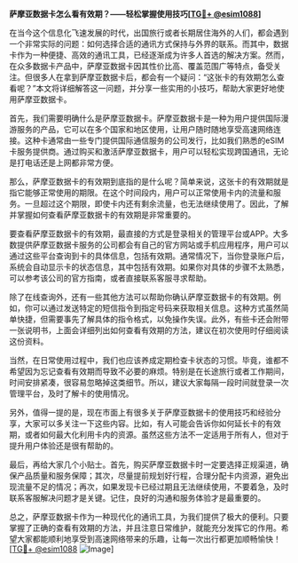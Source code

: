 **萨摩亚数据卡怎么看有效期？——轻松掌握使用技巧[[TG💪+ @esim1088](https://t.me/s/esim1088)]**

在当今这个信息化飞速发展的时代，出国旅行或者长期居住海外的人们，都会遇到一个非常实际的问题：如何选择合适的通讯方式保持与外界的联系。而其中，数据卡作为一种便捷、高效的通讯工具，已经逐渐成为许多人首选的解决方案。然而，在众多数据卡产品中，萨摩亚数据卡因其性价比高、覆盖范围广等特点，备受关注。但很多人在拿到萨摩亚数据卡后，都会有一个疑问：“这张卡的有效期怎么查看呢？”本文将详细解答这一问题，并分享一些实用的小技巧，帮助大家更好地使用萨摩亚数据卡。

首先，我们需要明确什么是萨摩亚数据卡。萨摩亚数据卡是一种为用户提供国际漫游服务的产品，它可以在多个国家和地区使用，让用户随时随地享受高速网络连接。这种卡通常由一些专门提供国际通信服务的公司发行，比如我们熟悉的eSIM卡服务提供商。通过购买和激活萨摩亚数据卡，用户可以轻松实现跨国通讯，无论是打电话还是上网都非常方便。

那么，萨摩亚数据卡的有效期到底指的是什么呢？简单来说，这张卡的有效期就是指它能够正常使用的期限。在这个时间段内，用户可以正常使用卡内的流量和服务。一旦超过这个期限，即使卡内还有剩余流量，也无法继续使用了。因此，了解并掌握如何查看萨摩亚数据卡的有效期是非常重要的。

要查看萨摩亚数据卡的有效期，最直接的方式是登录相关的管理平台或APP。大多数提供萨摩亚数据卡服务的公司都会有自己的官方网站或手机应用程序，用户可以通过这些平台查询到卡的具体信息，包括有效期。通常情况下，当你登录账户后，系统会自动显示卡的状态信息，其中包括有效期。如果你对具体的步骤不太熟悉，可以参考该公司的官方指南，或者直接联系客服寻求帮助。

除了在线查询外，还有一些其他方法可以帮助你确认萨摩亚数据卡的有效期。例如，你可以通过发送特定的短信指令到指定号码来获取相关信息。这种方式虽然简单快捷，但需要事先了解具体的指令格式，以免操作失误。此外，有些卡还会附带一张说明书，上面会详细列出如何查看有效期的方法，建议在初次使用时仔细阅读这份资料。

当然，在日常使用过程中，我们也应该养成定期检查卡状态的习惯。毕竟，谁都不希望因为忘记查看有效期而导致不必要的麻烦。特别是在长途旅行或者工作期间，时间安排紧凑，很容易忽略掉这类细节。所以，建议大家每隔一段时间就登录一次管理平台，及时了解卡的使用情况。

另外，值得一提的是，现在市面上有很多关于萨摩亚数据卡的使用技巧和经验分享，大家可以多关注一下这些内容。比如，有人可能会告诉你如何延长卡的有效期，或者如何最大化利用卡内的资源。虽然这些方法不一定适用于所有人，但对于提升用户体验还是很有帮助的。

最后，再给大家几个小贴士。首先，购买萨摩亚数据卡时一定要选择正规渠道，确保产品质量和服务保障；其次，尽量提前规划好行程，合理分配卡内资源，避免出现流量不足的情况；再次，如果发现卡已经过期且无法继续使用，不要着急，及时联系客服解决问题才是关键。记住，良好的沟通和服务体验才是最重要的。

总之，萨摩亚数据卡作为一种现代化的通讯工具，为我们提供了极大的便利。只要掌握了正确的查看有效期的方法，并且注意日常维护，就能充分发挥它的作用。希望大家都能顺利地享受到高速网络带来的乐趣，让每一次出行都更加顺畅愉快！[[TG💪+ @esim1088](https://t.me/s/esim1088) ![Image](https://i.postimg.cc/4NQfJmqS/Snipaste-2025-05-13-00-14-12.png)]